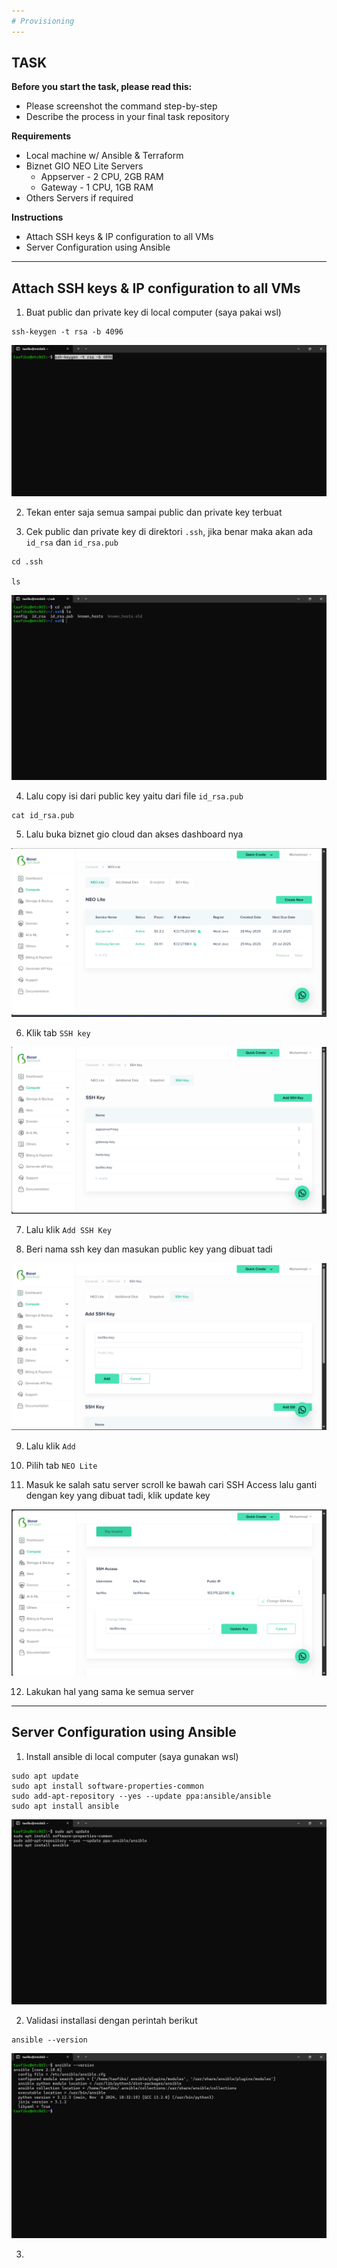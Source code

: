 ```yaml
---
# Provisioning
---
```


## TASK

**Before you start the task, please read this:**
- Please screenshot the command step-by-step
- Describe the process in your final task repository

**Requirements**
- Local machine w/ Ansible & Terraform
- Biznet GIO NEO Lite Servers
  - Appserver - 2 CPU, 2GB RAM
  - Gateway - 1 CPU, 1GB RAM
-  Others Servers if required

**Instructions**
- Attach SSH keys & IP configuration to all VMs
- Server Configuration using Ansible

---

## Attach SSH keys & IP configuration to all VMs

1. Buat public dan private key di local computer (saya pakai wsl)

```
ssh-keygen -t rsa -b 4096
```

![alt text](image.png)

2. Tekan enter saja semua sampai public dan private key terbuat

3. Cek public dan private key di direktori `.ssh`, jika benar maka akan ada `id_rsa` dan `id_rsa.pub`

```
cd .ssh

ls
```

![alt text](image-1.png)


4. Lalu copy isi dari public key yaitu dari file `id_rsa.pub`

```
cat id_rsa.pub
```

5. Lalu buka biznet gio cloud dan akses dashboard nya

![alt text](image-2.png)

6. Klik tab `SSH key`

![alt text](image-3.png)

7. Lalu klik `Add SSH Key`

8. Beri nama ssh key dan masukan public key yang dibuat tadi

![alt text](image-4.png)

9. Lalu klik `Add`

10. Pilih tab `NEO Lite`

11. Masuk ke salah satu server scroll ke bawah cari SSH Access lalu ganti dengan key yang dibuat tadi, klik update key

![alt text](image-5.png)

12. Lakukan hal yang sama ke semua server

---

## Server Configuration using Ansible

1. Install ansible di local computer (saya gunakan wsl)

```
sudo apt update
sudo apt install software-properties-common
sudo add-apt-repository --yes --update ppa:ansible/ansible
sudo apt install ansible
```

![alt text](image-6.png)

2. Validasi installasi dengan perintah berikut

```
ansible --version
```

![alt text](image-7.png)

3. 